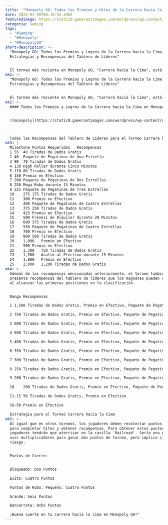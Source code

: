 ```yaml
---
title: '"Monopoly GO: Todos los Premios y Hitos de la Carrera hacia la Cima"'
date: 2024-01-05T00:19:54.456Z
featuredimage: https://static0.gamerantimages.com/wordpress/wp-content/uploads/2024/01/monf-3-1.jpg?q=50&fit=contain&w=1140&h=&dpr=1.5
categoria: Gaming
tags:
  - "#Gaming"
  - "#Monopoly"
  - "#MonopolyGO"
short-description: >-
  "Monopoly GO: Todos los Premios y Logros de la Carrera hacia la Cima,
  Estrategias y Recompensas del Tablero de Líderes"


  El torneo más reciente en Monopoly GO, "Carrera hacia la Cima", está actualmente en vivo y, como siempre, tiene muchos lanzamientos d
mk1: >-
  "Monopoly GO: Todos los Premios y Logros de la Carrera hacia la Cima,
  Estrategias y Recompensas del Tablero de Líderes"


  El torneo más reciente en Monopoly GO, "Carrera hacia la Cima", está actualmente en vivo y, como siempre, tiene muchos lanzamientos de dados, paquetes de pegatinas y otras recompensas para ti. La mayoría de los torneos en el juego duran uno o dos días, y Carrera hacia la Cima no es una excepción. Comenzó el 4 de enero y durará un día. Esta guía compartirá una lista de todas las recompensas y logros para el torneo Carrera hacia la Cima en Monopoly GO.
mk2: >-
  #### Todos los Premios y Logros de la Carrera hacia la Cima en Monopoly GO


  ![monopoly](https://static0.gamerantimages.com/wordpress/wp-content/uploads/2023/12/emojis-monopoly-go.jpg?q=50&fit=crop&w=1500&dpr=1.5 "mopnopli")



  Todas las Recompensas del Tablero de Líderes para el Torneo Carrera hacia la Cima en Monopoly GO
mk3: |-
  Milestone	Puntos Requeridos	Recompensas
  1	55	40 Tiradas de Dados Gratis
  2	40	Paquete de Pegatinas de Una Estrella
  3	90	70 Tiradas de Dados Gratis
  4	130	High Roller durante Cinco Minutos
  5	110	80 Tiradas de Dados Gratis
  6	150	Premio en Efectivo
  7	200	Paquete de Pegatinas de Dos Estrellas
  8	250	Mega Robo durante 15 Minutos
  9	225	Paquete de Pegatinas de Tres Estrellas
  10	275	175 Tiradas de Dados Gratis
  11	300	Premio en Efectivo
  12	400	Paquete de Pegatinas de Cuatro Estrellas
  13	375	250 Tiradas de Dados Gratis
  14	425	Premio en Efectivo
  15	500	Frenesí de Alquiler durante 20 Minutos
  16	600	375 Tiradas de Dados Gratis
  17	550	Paquete de Pegatinas de Cuatro Estrellas
  18	700	Premio en Efectivo
  19	800	500 Tiradas de Dados Gratis
  20	1,000	Premio en Efectivo
  21	900	Premio en Efectivo
  22	1,300	750 Tiradas de Dados Gratis
  23	1,500	Asalto al Efectivo durante 15 Minutos
  24	1,800	Premio en Efectivo
  25	2,000	1,200 Tiradas de Dados Gratis
mk4: >-
  Además de las recompensas mencionadas anteriormente, el torneo también
  presenta recompensas del tablero de líderes que los magnates pueden reclamar
  al alcanzar las primeras posiciones en la clasificación.


  Rango	Recompensas

  1	1,500 Tiradas de Dados Gratis, Premio en Efectivo, Paquete de Pegatinas de Cuatro Estrellas

  2	750 Tiradas de Dados Gratis, Premio en Efectivo, Paquete de Pegatinas de Cuatro Estrellas

  3	600 Tiradas de Dados Gratis, Premio en Efectivo, Paquete de Pegatinas de Cuatro Estrellas

  4	500 Tiradas de Dados Gratis, Premio en Efectivo, Paquete de Pegatinas de Tres Estrellas

  5	400 Tiradas de Dados Gratis, Premio en Efectivo, Paquete de Pegatinas de Tres Estrellas

  6	350 Tiradas de Dados Gratis, Premio en Efectivo, Paquete de Pegatinas de Dos Estrellas

  7	300 Tiradas de Dados Gratis, Premio en Efectivo, Paquete de Pegatinas de Dos Estrellas

  8	250 Tiradas de Dados Gratis, Premio en Efectivo, Paquete de Pegatinas de Dos Estrellas

  9	200 Tiradas de Dados Gratis, Premio en Efectivo, Paquete de Pegatinas de Dos Estrellas

  10	200 Tiradas de Dados Gratis, Premio en Efectivo, Paquete de Pegatinas de Dos Estrellas

  11-15	50 Tiradas de Dados Gratis, Premio en Efectivo

  16-50	Premio en Efectivo

  Estrategia para el Torneo Carrera hacia la Cima
mk5: >-
  Al igual que en otros torneos, los jugadores deben recolectar puntos de torneo
  para completar hitos y obtener recompensas. Para obtener estos puntos, los
  jugadores tendrán que aterrizar en la casilla 'Railroad'. Sería una gran idea
  usar multiplicadores para ganar más puntos de torneo, pero implica cierto
  riesgo.


  Puntos de Cierre:


  Bloqueado: Dos Puntos

  Éxito: Cuatro Puntos

  Puntos de Robo: Pequeño: Cuatro Puntos

  Grande: Seis Puntos

  Bancarrota: Ocho Puntos

  ¡Buena suerte en tu carrera hacia la cima en Monopoly GO!"
---
```

